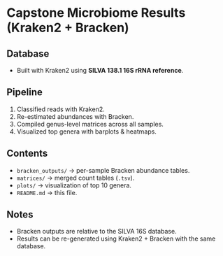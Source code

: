 
# Capstone Microbiome Results (Kraken2 + Bracken)

## Database
- Built with Kraken2 using **SILVA 138.1 16S rRNA reference**.

## Pipeline
1. Classified reads with Kraken2.
2. Re-estimated abundances with Bracken.
3. Compiled genus-level matrices across all samples.
4. Visualized top genera with barplots & heatmaps.

## Contents
- `bracken_outputs/` → per-sample Bracken abundance tables.
- `matrices/` → merged count tables (`.tsv`).
- `plots/` → visualization of top 10 genera.
- `README.md` → this file.

## Notes
- Bracken outputs are relative to the SILVA 16S database.
- Results can be re-generated using Kraken2 + Bracken with the same database.
